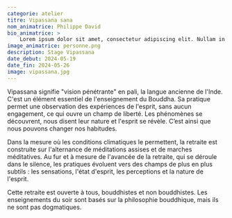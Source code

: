 ```yaml
---
categorie: atelier
titre: Vipassana sana
nom_animatrice: Philippe David
bio_animatrice: >
    Lorem ipsum dolor sit amet, consectetur adipiscing elit. Nullam in mauris turpis. Morbi blandit metus ac finibus lacinia. Maecenas gravida nisl at nisi euismod, sed semper eros accumsan. Vivamus vulputate blandit libero quis elementum.
image_animatrice: personne.png
description: Stage Vipassana
date_debut: 2024-05-19
date_fin: 2024-05-26
image: vipassana.jpg
---
```


Vipassana signifie "vision pénétrante" en pali, la langue ancienne de l'Inde. C'est un élément essentiel de l'enseignement du Bouddha. Sa pratique permet une observation des expériences de l'esprit, sans aucun engagement, ce qui ouvre un champ de liberté. Les phénomènes se découvrent, nous disent leur nature et l'esprit se révèle. C’est ainsi que nous pouvons changer nos habitudes.

Dans la mesure où les conditions climatiques le permettent, la retraite est construite sur l'alternance de méditations assises et de marches méditatives. Au fur et à mesure de l'avancée de la retraite, qui se déroule dans le silence, les pratiques évoluent vers des champs de plus en plus subtils : les sensations, l'état d'esprit, les perceptions et la nature de l'esprit.

Cette retraite est ouverte à tous, bouddhistes et non bouddhistes. Les enseignements du soir sont basés sur la philosophie bouddhique, mais ils ne sont pas dogmatiques.
